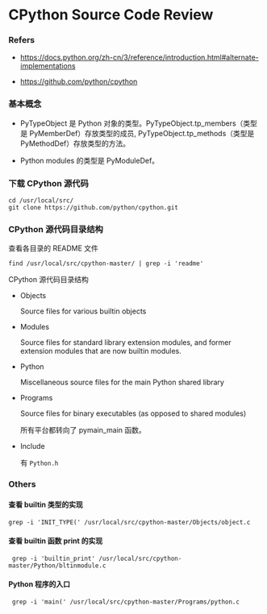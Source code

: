 # CPython Source Code Review


### Refers

- <https://docs.python.org/zh-cn/3/reference/introduction.html#alternate-implementations>

- <https://github.com/python/cpython>


### 基本概念

- PyTypeObject 是 Python 对象的类型。PyTypeObject.tp_members（类型是 PyMemberDef）存放类型的成员, PyTypeObject.tp_methods（类型是 PyMethodDef）存放类型的方法。

- Python modules 的类型是 PyModuleDef。

### 下载 CPython 源代码

    cd /usr/local/src/
    git clone https://github.com/python/cpython.git

### CPython 源代码目录结构

查看各目录的 README 文件

    find /usr/local/src/cpython-master/ | grep -i 'readme'

CPython 源代码目录结构

- Objects
    
    Source files for various builtin objects

- Modules

    Source files for standard library extension modules, and former extension modules that are now builtin modules.

- Python

    Miscellaneous source files for the main Python shared library

- Programs

    Source files for binary executables (as opposed to shared modules)

    所有平台都转向了 pymain_main 函数。

- Include

    有 `Python.h`

### Others

#### 查看 builtin 类型的实现

    grep -i 'INIT_TYPE(' /usr/local/src/cpython-master/Objects/object.c

#### 查看 builtin 函数 print 的实现

     grep -i 'builtin_print' /usr/local/src/cpython-master/Python/bltinmodule.c

#### Python 程序的入口

     grep -i 'main(' /usr/local/src/cpython-master/Programs/python.c
